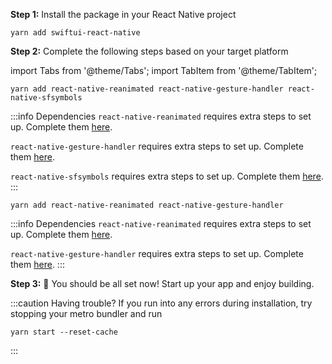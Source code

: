 ---
---

**Step 1:** Install the package in your React Native project

```console
yarn add swiftui-react-native
```

**Step 2:** Complete the following steps based on your target platform

import Tabs from '@theme/Tabs';
import TabItem from '@theme/TabItem';

<Tabs>
<TabItem value="ios" label="iOS">

```console
yarn add react-native-reanimated react-native-gesture-handler react-native-sfsymbols
```

:::info Dependencies
`react-native-reanimated` requires extra steps to set up. Complete them [here](https://docs.swmansion.com/react-native-reanimated/docs/fundamentals/installation/).

`react-native-gesture-handler` requires extra steps to set up. Complete them [here](https://docs.swmansion.com/react-native-gesture-handler/docs/).

`react-native-sfsymbols` requires extra steps to set up. Complete them [here](https://github.com/birkir/react-native-sfsymbols).
:::

</TabItem>
<TabItem value="android" label="Android">

```console
yarn add react-native-reanimated react-native-gesture-handler
```

:::info Dependencies
`react-native-reanimated` requires extra steps to set up. Complete them [here](https://docs.swmansion.com/react-native-reanimated/docs/fundamentals/installation/).

`react-native-gesture-handler` requires extra steps to set up. Complete them [here](https://docs.swmansion.com/react-native-gesture-handler/docs/).
:::

</TabItem>
</Tabs>

**Step 3:** :tada: You should be all set now! Start up your app and enjoy building.

:::caution Having trouble?
If you run into any errors during installation, try stopping your metro bundler and run

```console
yarn start --reset-cache
```

:::

